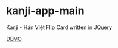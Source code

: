 # kanji-app-main
Kanji - Hán Việt Flip Card written in JQuery

[DEMO](https://kanji-app.netlify.app/)
